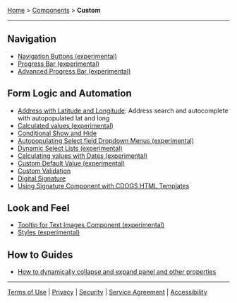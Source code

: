[Home](index) > [Components](Components) > **Custom** 
***

## Navigation  
- [Navigation Buttons (experimental)](Navigation-Buttons)  
- [Progress Bar (experimental)](Progress-Bar)  
- [Advanced Progress Bar (experimental)](Advanced-Progress-Bar)  

## Form Logic and Automation
- [Address with Latitude and Longitude](Address-with-Lat-Long): Address search and autocomplete with autopopulated lat and long 
- [Calculated values (experimental)](Calculated-Values)  
- [Conditional Show and Hide](Conditional-forms-fields)  
- [Autopopulating Select field Dropdown Menus (experimental)](Autopopulating-Dropdown-Menus)
- [Dynamic Select Lists (experimental)](Dynamic-Select-Lists)  
- [Calculating values with Dates (experimental)](Calculating-Values-with-Dates)  
- [Custom Default Value (experimental)](Custom-Default-Value)
- [Custom Validation](Custom-Validation)  
- [Digital Signature](Digital-signature)
- [Using Signature Component with CDOGS HTML Templates](Signature-outside-form)

## Look and Feel
- [Tooltip for Text Images Component (experimental)](Tooltip-for-Text-Images-Component)  
- [Styles (experimental)](Styles)  
 
## How to Guides  
- [How to dynamically collapse and expand panel and other properties](dynamic-panel-collapse-expand)  

 ***
[Terms of Use](Terms-of-Use) | [Privacy](Privacy) | [Security](Security) | [Service Agreement](Service-Agreement) | [Accessibility](Accessibility)


